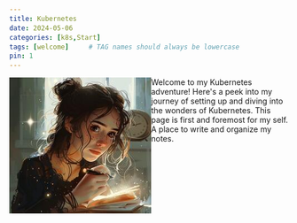 ```yaml
---
title: Kubernetes
date: 2024-05-06
categories: [k8s,Start]
tags: [welcome]     # TAG names should always be lowercase
pin: 1
---
```


<img style="float: left;" src="olivia_notes1.jpeg" alt="hello!">
Welcome to my Kubernetes adventure! Here's a peek into my journey of setting up and diving into the wonders of Kubernetes. This page is first and foremost for my self. A place to write and organize my notes.
